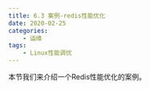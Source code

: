 ```yaml
---
title: 6.3 案例-redis性能优化
date: 2020-02-25
categories:
    - 运维
tags:
    - Linux性能调优
---
```

本节我们来介绍一个Redis性能优化的案例。
<!-- more -->